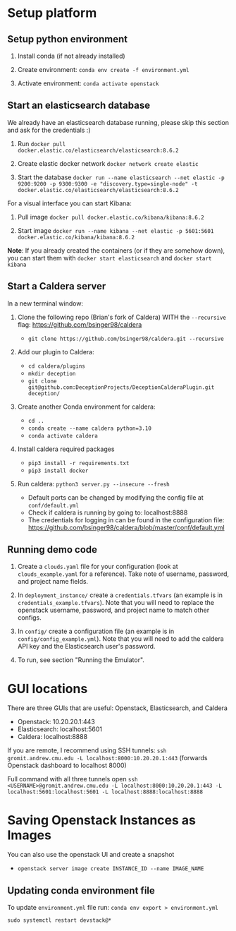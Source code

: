 # Setup platform

## Setup python environment

1. Install conda (if not already installed)

2. Create environment: `conda env create -f environment.yml`

3. Activate environment: `conda activate openstack`

## Start an elasticsearch database

We already have an elasticsearch database running, please skip this section
and ask for the credentials :)

1. Run `docker pull docker.elastic.co/elasticsearch/elasticsearch:8.6.2`

2. Create elastic docker network `docker network create elastic`

3. Start the database `docker run --name elasticsearch --net elastic -p 9200:9200 -p 9300:9300 -e "discovery.type=single-node" -t docker.elastic.co/elasticsearch/elasticsearch:8.6.2`

For a visual interface you can start Kibana:

1. Pull image `docker pull docker.elastic.co/kibana/kibana:8.6.2`

2. Start image `docker run --name kibana --net elastic -p 5601:5601 docker.elastic.co/kibana/kibana:8.6.2`

**Note**: If you already created the containers (or if they are somehow down), you can start them with `docker start elasticsearch` and `docker start kibana`

## Start a Caldera server

In a new terminal window:

1. Clone the following repo (Brian's fork of Caldera) WITH the `--recursive` flag: https://github.com/bsinger98/caldera

   - `git clone https://github.com/bsinger98/caldera.git --recursive`

2. Add our plugin to Caldera:

   - `cd caldera/plugins`
   - `mkdir deception`
   - `git clone git@github.com:DeceptionProjects/DeceptionCalderaPlugin.git deception/`

3. Create another Conda environment for caldera:

   - `cd ..`
   - `conda create --name caldera python=3.10`
   - `conda activate caldera`

4. Install caldera required packages

   - `pip3 install -r requirements.txt`
   - `pip3 install docker`

5. Run caldera: `python3 server.py --insecure --fresh`
   - Default ports can be changed by modifying the config file at `conf/default.yml`
   - Check if caldera is running by going to: localhost:8888
   - The credentials for logging in can be found in the configuration file: https://github.com/bsinger98/caldera/blob/master/conf/default.yml

## Running demo code

1. Create a `clouds.yaml` file for your configuration (look at `clouds_example.yaml` for a reference). Take note of username, password, and project name fields.

2. In `deployment_instance/` create a `credentials.tfvars` (an example is in `credentials_example.tfvars`). Note that you will need to replace the openstack username, password, and project name to match other configs.

3. In `config/` create a configuration file (an example is in `config/config_example.yml`). Note that you will need to add the caldera API key and the Elasticsearch user's password.

4. To run, see section "Running the Emulator".

# GUI locations

There are three GUIs that are useful: Openstack, Elasticsearch, and Caldera

- Openstack: 10.20.20.1:443
- Elasticsearch: localhost:5601
- Caldera: localhost:8888

If you are remote, I recommend using SSH tunnels: `ssh gromit.andrew.cmu.edu -L localhost:8000:10.20.20.1:443` (forwards Openstack dashboard to localhost 8000)

Full command with all three tunnels open `ssh <USERNAME>@gromit.andrew.cmu.edu -L localhost:8000:10.20.20.1:443 -L localhost:5601:localhost:5601 -L localhost:8888:localhost:8888`

# Saving Openstack Instances as Images

You can also use the openstack UI and create a snapshot

- `openstack server image create INSTANCE_ID --name IMAGE_NAME`

## Updating conda environment file

To update `environment.yml` file run: `conda env export > environment.yml`

`sudo systemctl restart devstack@*`
